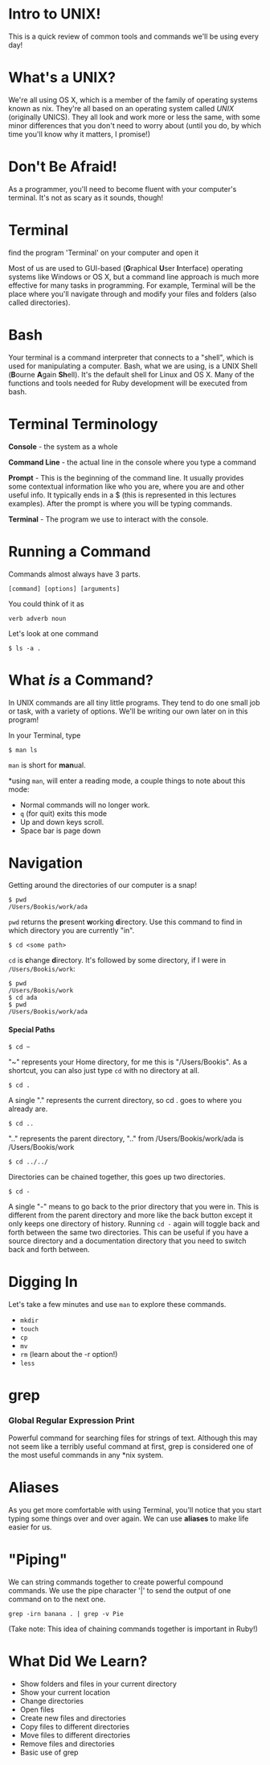 Intro to UNIX!
==============
This is a quick review of common tools and commands we'll be using every day!


What's a UNIX?
==============
We're all using OS X, which is a member of the family of operating systems known as nix. They're all based on an operating system called *UNIX* (originally UNICS). They all look and work more or less the same, with some minor differences that you don't need to worry about (until you do, by which time you'll know why it matters, I promise!)

Don't Be Afraid!
=====================
As a programmer, you'll need to become fluent with your computer's terminal. It's not as scary as it sounds, though!

Terminal
=====================

find the program 'Terminal' on your computer and open it

Most of us are used to GUI-based (<strong>G</strong>raphical **U**ser **I**nterface) operating systems like Windows or OS X, but a command line approach is much more effective for many tasks in programming. For example, Terminal will be the place where you'll navigate through and modify your files and folders (also called directories).

Bash
====
Your terminal is a command interpreter that connects to  a "shell", which is used for manipulating a computer. Bash, what we are using, is a UNIX Shell (<strong>B</strong>ourne **A**gain **Sh**ell). It's the default shell for Linux and OS X. Many of the functions and tools needed for Ruby development will be executed from bash.

Terminal Terminology
====================

**Console** - the system as a whole

**Command Line** - the actual line in the console where you type a command

**Prompt** - This is the beginning of the command line. It usually provides some contextual information like who you are, where you are and other useful info. It typically ends in a $ (this is represented in this lectures examples). After the prompt is where you will be typing commands.

**Terminal** - The program we use to interact with the console.

Running a Command
=================

Commands almost always have 3 parts.

```
[command] [options] [arguments]
```

You could think of it as

```
verb adverb noun
```

Let's look at one command

```
$ ls -a .
```

What *is* a Command?
====================

In UNIX commands are all tiny little programs. They tend to do one small job or task, with a variety of options. We'll be writing our own later on in this program!

In your Terminal, type

```
$ man ls
```
`man` is short for **man**ual.

\*using `man`, will enter a reading mode, a couple things to note about this mode:
- Normal commands will no longer work.
- `q` (for quit) exits this mode
- Up and down keys scroll.
- Space bar is page down

Navigation
==========
Getting around the directories of our computer is a snap!

```
$ pwd
/Users/Bookis/work/ada
```
`pwd` returns the **p**resent **w**orking **d**irectory. Use this command to find in which directory you are currently "in".

```
$ cd <some path>
```
`cd` is **c**hange **d**irectory. It's followed by some directory, if I were in `/Users/Bookis/work`:

```
$ pwd
/Users/Bookis/work
$ cd ada
$ pwd
/Users/Bookis/work/ada
```

#### Special Paths

```
$ cd ~
```
"~" represents your Home directory, for me this is "/Users/Bookis". As a shortcut, you can also just type `cd` with no directory at all.
```
$ cd .
```
A single "." represents the current directory, so cd . goes to where you already are.
```
$ cd ..
```
".." represents the parent directory, ".." from /Users/Bookis/work/ada is /Users/Bookis/work
```
$ cd ../../
```
Directories can be chained together, this goes up two directories.
```
$ cd -
```
A single "-" means to go back to the prior directory that you were in. This is different from the parent directory and more like the back button except it only keeps one directory of history. Running `cd -` again will toggle back and forth between the same two directories. This can be useful if you have a source directory and a documentation directory that you need to switch back and forth between.

Digging In
==========
Let's take a few minutes and use `man` to explore these commands.

+ `mkdir`
+ `touch`
+ `cp`
+ `mv`
+ `rm` (learn about the -r option!)
+ `less`

grep
====
### **G**lobal **R**egular **E**xpression **P**rint

Powerful command for searching files for strings of text. Although this may not seem like a terribly useful command at first, grep is considered one of the most useful commands in any *nix system.

Aliases
=======

As you get more comfortable with using Terminal, you'll notice that you start typing some things over and over again. We can use **aliases** to make life easier for us.


"Piping"
========

We can string commands together to create powerful compound commands. We use the pipe character '|' to send the output of one command on to the next one.

```
grep -irn banana . | grep -v Pie
```

(Take note: This idea of chaining commands together is important in Ruby!)

What Did We Learn?
==================
* Show folders and files in your current directory
* Show your current location
* Change directories
* Open files
* Create new files and directories
* Copy files to different directories
* Move files to different directories
* Remove files and directories
* Basic use of grep
